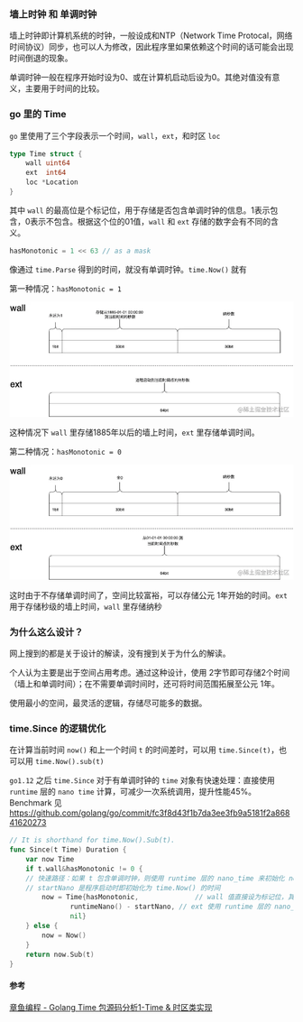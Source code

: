 ### 墙上时钟 和 单调时钟

墙上时钟即计算机系统的时钟，一般设成和NTP（Network Time Protocal，网络时间协议）同步，也可以人为修改，因此程序里如果依赖这个时间的话可能会出现时间倒退的现象。

单调时钟一般在程序开始时设为0、或在计算机启动后设为0。其绝对值没有意义，主要用于时间的比较。



### go 里的 Time

`go` 里使用了三个字段表示一个时间，`wall`，`ext`，和时区 `loc`

```go
type Time struct {
	wall uint64
	ext  int64
	loc *Location
}
```



其中 `wall` 的最高位是个标记位，用于存储是否包含单调时钟的信息。1表示包含，0表示不包含。根据这个位的01值，`wall` 和 `ext` 存储的数字会有不同的含义。

```go
hasMonotonic = 1 << 63 // as a mask
```

像通过 `time.Parse` 得到的时间，就没有单调时钟。`time.Now()` 就有



第一种情况：`hasMonotonic = 1`

![time 存储格式-1](assets/6b36bd86371d4fbb9ebf0fae0e701113~tplv-k3u1fbpfcp-zoom-in-crop-mark:3024:0:0:0.awebp)

这种情况下 `wall` 里存储1885年以后的墙上时间，`ext` 里存储单调时间。



第二种情况：`hasMonotonic = 0`

![time 存储格式-2](assets/ae5a99bf24bd4403befa946c0f902ca4~tplv-k3u1fbpfcp-zoom-in-crop-mark:3024:0:0:0.awebp)

这时由于不存储单调时间了，空间比较富裕，可以存储公元 1年开始的时间。`ext` 用于存储秒级的墙上时间，`wall` 里存储纳秒





### 为什么这么设计？

网上搜到的都是关于设计的解读，没有搜到关于为什么的解读。

个人认为主要是出于空间占用考虑。通过这种设计，使用 2字节即可存储2个时间（墙上和单调时间）；在不需要单调时间时，还可将时间范围拓展至公元 1年。

使用最小的空间，最灵活的逻辑，存储尽可能多的数据。





### time.Since 的逻辑优化

在计算当前时间 `now()` 和上一个时间 `t` 的时间差时，可以用 `time.Since(t)`，也可以用 `time.Now().sub(t)`

`go1.12` 之后 `time.Since` 对于有单调时钟的 `time` 对象有快速处理：直接使用 `runtime` 层的 `nano time` 计算，可减少一次系统调用，提升性能45%。Benchmark 见 https://github.com/golang/go/commit/fc3f8d43f1b7da3ee3fb9a5181f2a86841620273

```go
// It is shorthand for time.Now().Sub(t).
func Since(t Time) Duration {
	var now Time
	if t.wall&hasMonotonic != 0 {
    // 快速路径：如果 t 包含单调时钟，则使用 runtime 层的 nano_time 来初始化 now，直接使用两个时间的 ext 字段进行相减
    // startNano 是程序启动时即初始化为 time.Now() 的时间
		now = Time{hasMonotonic,              // wall 值直接设为标记位，其余的位用不上
               runtimeNano() - startNano, // ext 使用 runtime 层的 nano_time，后续用这个字段相减来算差值
               nil}
	} else {
		now = Now()
	}
	return now.Sub(t)
}
```



#### 参考

[章鱼编程 - Golang Time 包源码分析1-Time & 时区类实现](https://juejin.cn/post/6890889801600335886)
